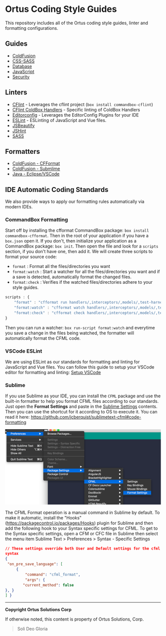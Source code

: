 # Ortus Coding Style Guides

This repository includes all of the Ortus coding style guides, linter and formatting configurations.

## Guides

* [ColdFusion](guides/coldfusion.md)
* [CSS-SASS](guides/css-sass.md)
* [Database](guides/database.md)
* [JavaScript](guides/javascript.md)
* [Security](guides/security.md)


## Linters

* [CFlint](linters/.cflintrc) - Leverages the cflint project (`box install commandbox-cflint`)
* [CFlint ColdBox Handlers](linters/.cflintrc-handlers) - Specific linting of ColdBox Handlers
* [Editorconfig](linters/.editorconfig) - Leverages the EditorConfig Plugins for your IDE
* [ESLint](linters/.eslintrc.json) - ESLinting of JavaScript and Vue files.
* [JSBeautify](linters/.jsbeautifyrc)
* [JSHint](linters/.jshintrc)
* [SASS](linters/.sass-lint.yml)

## Formatters

* [ColdFusion - CFFormat](formatters/.cfformat.json)
* [ColdFusion - Submlime](formatters/cfml_format.sublime-settings)
* [Java - Eclipse/VSCode](formatters/ortus-java-style.xml)


## IDE Automatic Coding Standards

We also provide ways to apply our formatting rules automatically via modern IDEs.

### CommandBox Formatting

Start off by installing the cfformat CommandBox package: `box install commandbox-cfformat`.  Then in the root of your application if you have a `box.json` open it.  If you don't, then initialize your application as a CommandBox package: `box init`.  Then open the file and look for a `scripts` section, if you don't have one, then add it.  We will create three scripts to format your source code:

* `format` : Format all the files/directories you want
* `format:watch` : Start a watcher for all the files/directories you want and if a save is detected, automatically format the changed files.
* `format:check` : Verifies if the watched files/directories adhere to your style guides.

```js
scripts : {
    "format" : "cfformat run handlers/,interceptors/,models/,test-harness/tests/specs,ModuleConfig.cfc --overwrite",
    "format:watch" : "cfformat watch handlers/,interceptors/,models/,test-harness/tests/specs,ModuleConfig.cfc ./.cfformat.json",
    "format:check" : "cfformat check handlers/,interceptors/,models/,test-harness/tests/specs,ModuleConfig.cfc",
}
```

Then you can run a watcher: `box run-script format:watch` and everytime you save a change in the files being watched, the formatter will automatically format the CFML code.


### VSCode ESLint

We are using ESLint as our standards for formatting and linting for JavaScript and Vue files.  You can follow this guide to setup your VSCode editor for formatting and linting: [Setup VSCode](https://www.digitalocean.com/community/tutorials/linting-and-formatting-with-eslint-in-vs-code)


### Sublime

If you use Sublime as your IDE, you can install the `CFML` package and use the built-in formatter to help you format CFML files according to our standards.  Just open the **Format Settings** and paste in the [Sublime Settings](formatters/cfml_format.sublime-settings) contents. Then you can use the shortcut for it according to OS to execute it. You can read it here: https://github.com/jcberquist/sublimetext-cfml#code-formatting

![sublime settings](./resources/sublime-format-settings.png)

The CFML Format operation is a manual command in Sublime by default. To make it automatic, install the "Hooks" (https://packagecontrol.io/packages/Hooks) plugin for Sublime and then add the following hook to your Syntax specific settings for CFML. To get to the Syntax specific settings, open a CFM or CFC file in Sublime then select the menu item Sublime Text > Preferences > Syntax - Specific Settings

```json
// These settings override both User and Default settings for the cfml
syntax
{
 "on_pre_save_language": [
     {
         "command": "cfml_format",
         "args": {
        "current_method": false
}, }
] }
```


---

**Copyright Ortus Solutions Corp**

If otherwise noted, this content is property of Ortus Solutions, Corp.

> Soli Deo Gloria
